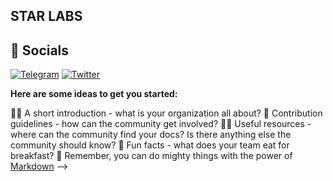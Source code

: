 ## STAR LABS 

## 🔗 Socials
[![Telegram](https://img.shields.io/badge/-Telegram-090909?style=for-the-badge&logo=telegram)](https://t.me/StarLabsTech)
[![Twitter](https://img.shields.io/badge/-Twitter-090909?style=for-the-badge&logo=twitter)](https://twitter.com/0xStarLabs)



**Here are some ideas to get you started:**

🙋‍♀️ A short introduction - what is your organization all about?
🌈 Contribution guidelines - how can the community get involved?
👩‍💻 Useful resources - where can the community find your docs? Is there anything else the community should know?
🍿 Fun facts - what does your team eat for breakfast?
🧙 Remember, you can do mighty things with the power of [Markdown](https://docs.github.com/github/writing-on-github/getting-started-with-writing-and-formatting-on-github/basic-writing-and-formatting-syntax)
-->
